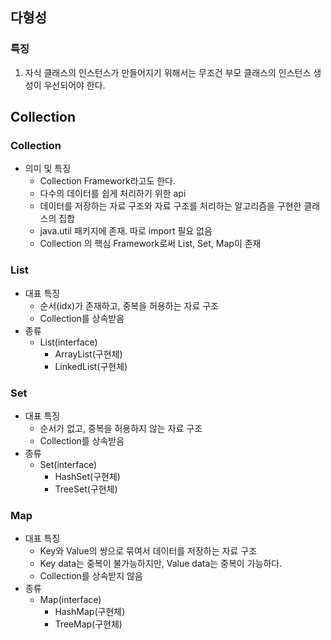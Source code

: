 ## 다형성
### 특징
1. 자식 클래스의 인스턴스가 만들어지기 위해서는 무조건 부모 클래스의 인스턴스 생성이 우선되어야 한다.

## Collection
### Collection
- 의미 및 특징
  - Collection Framework라고도 한다.
  - 다수의 데이터를 쉽게 처리하기 위한 api
  - 데이터를 저장하는 자료 구조와 자료 구조를 처리하는 알고리즘을 구현한 클래스의 집합
  - java.util 패키지에 존재. 따로 import 필요 없음
  - Collection 의 핵심 Framework로써 List, Set, Map이 존재
### List
- 대표 특징
  - 순서(idx)가 존재하고, 중복을 허용하는 자료 구조
  - Collection<E>를 상속받음
- 종류
  - List(interface)
    - ArrayList(구현체)
    - LinkedList(구현체)
### Set
- 대표 특징
  - 순서가 없고, 중복을 허용하지 않는 자료 구조
  - Collection<E>를 상속받음
- 종류
  - Set(interface)
    - HashSet(구현체)
    - TreeSet(구현체)
### Map
- 대표 특징
  - Key와 Value의 쌍으로 묶여서 데이터를 저장하는 자료 구조
  - Key data는 중복이 불가능하지만, Value data는 중복이 가능하다.
  - Collection<E>를 상속받지 않음
- 종류
  - Map(interface)
    - HashMap(구현체)
    - TreeMap(구현체)